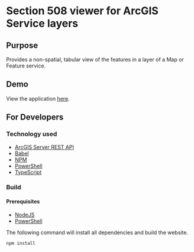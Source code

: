 Section 508 viewer for ArcGIS Service layers
============================================

Purpose
-------

Provides a non-spatial, tabular view of the features in a layer of a Map or Feature service.

Demo
----

View the application [here](https://wsdot-gis.github.io/arcgis-section-508-table-viewer/).

For Developers
--------------

### Technology used ###

* [ArcGIS Server REST API]
* [Babel]
* [NPM]
* [PowerShell]
* [TypeScript]

### Build ###

#### Prerequisites ####

* [NodeJS]
* [PowerShell]

The following command will install all dependencies and build the website.

```console
npm install
```

[ArcGIS Server REST API]:https://developers.arcgis.com/documentation/core-concepts/rest-api/#arcgis-server-rest-api
[NodeJS]:https://nodejs.org/en/
[NPM]:https://www.npmjs.com/
[TypeScript]:https://www.typescriptlang.org/
[Babel]:https://babeljs.io/
[PowerShell]:https://docs.microsoft.com/powershell/
